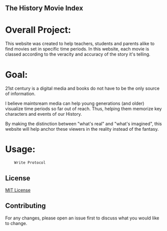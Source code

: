 ## The History Movie Index

# Overall Project:

This website was created to help teachers, students and parents alike to find movies set in specific time periods. In this website, each movie is classed according to the veracity and accuracy of the story it's telling.

# Goal:

21st century is a digital media and books do not have to be the only source of information. 

I believe maintsream media can help young generations (and older) visualize time periods so far out of reach. Thus, helping them memorize key characters and events of our History. 

By making the distinction between "what's real" and "what's imagined", this website will help anchor these viewers in the reality instead of the fantasy.

# Usage:

        Write Protocol


## License

[MIT License](https://github.com/camillesanchez/history-movie-index2/blob/master/LICENSE)

## Contributing

For any changes, please open an issue first to discuss what you would like to change. 